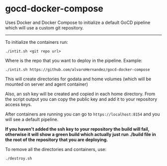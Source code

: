 # gocd-docker-compose

Uses Docker and Docker Compose to initialize a default GoCD pipeline which will use a custom git repository.

---

To initialize the containers run:

`./intit.sh <git repo url>`

Where <git repo url> is the repo that you want to deploy in the pipeline. Example: 

`./intit.sh https://github.com/alvaroHernandez/gocd-docker-compose`

This will create directories for godata and home volumes (which will be mounted on server and agent container)

Also, an ssh key will be created and copied in each home directory. From the script output you can copy the public key and add it to your repository access keys.

After containers are running you can go to `https://localhost:8154` and you will see a default pipeline.

**If you haven't added the ssh key to your repository the build will fail, otherwise it will show a green build which actually just run ./build file in the root of the repository that you are deploying.**

To remove all the directories and containers, use:

`./destroy.sh`
